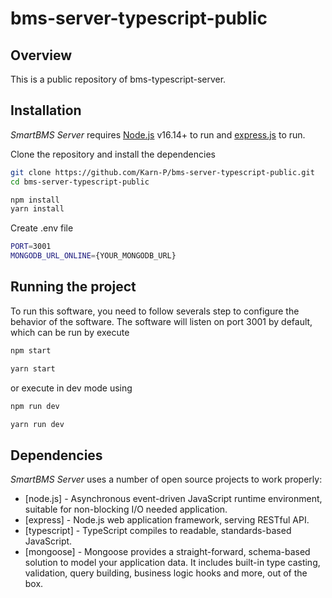 # bms-server-typescript-public

## Overview 
This is a public repository of bms-typescript-server.

## Installation 
_SmartBMS Server_ requires [Node.js](https://nodejs.org/) v16.14+ to run and [express.js](https://expressjs.com/) to run.

Clone the repository and install the dependencies

```sh
git clone https://github.com/Karn-P/bms-server-typescript-public.git
cd bms-server-typescript-public
```
```sh
npm install
yarn install
```

Create .env file

```sh
PORT=3001
MONGODB_URL_ONLINE={YOUR_MONGODB_URL}
```

## Running the project
To run this software, you need to follow severals step to configure the behavior of the software. 
The software will listen on port 3001 by default, which can be run by execute
  
   ```sh
   npm start
   ```
   ```sh
   yarn start
   ```
   or execute in dev mode using
   ```sh
   npm run dev
   ```
   ```sh
   yarn run dev
   ```
   
## Dependencies
_SmartBMS Server_ uses a number of open source projects to work properly:

- [node.js] - Asynchronous event-driven JavaScript runtime environment, suitable for non-blocking I/O needed application.
- [express] - Node.js web application framework, serving RESTful API.
- [typescript] - TypeScript compiles to readable, standards-based JavaScript.
- [mongoose] - Mongoose provides a straight-forward, schema-based solution to model your application data. It includes built-in type casting, validation, query building, business logic hooks and more, out of the box.
